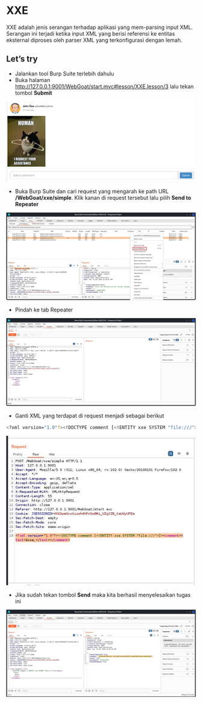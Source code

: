 # XXE
XXE adalah jenis serangan terhadap aplikasi yang mem-parsing input XML. Serangan ini terjadi ketika input XML yang berisi referensi ke entitas eksternal diproses oleh parser XML yang terkonfigurasi dengan lemah.

## Let’s try
- Jalankan tool Burp Suite terlebih dahulu
- Buka halaman http://127.0.0.1:9001/WebGoat/start.mvc#lesson/XXE.lesson/3 lalu tekan tombol **Submit**

![alt text](https://github.com/rahardian-dwi-saputra/webgoat/blob/main/assets/XXE/xxe%201.JPG)

- Buka Burp Suite dan cari request yang mengarah ke path URL **/WebGoat/xxe/simple**. Klik kanan di request tersebut lalu pilih **Send to Repeater**

![alt text](https://github.com/rahardian-dwi-saputra/webgoat/blob/main/assets/XXE/xxe%202.JPG)

- Pindah ke tab Repeater

![alt text](https://github.com/rahardian-dwi-saputra/webgoat/blob/main/assets/XXE/xxe%203.JPG)

- Ganti XML yang terdapat di request menjadi sebagai berikut 
```sh
<?xml version="1.0"?><!DOCTYPE comment [<!ENTITY xxe SYSTEM "file:///">]><comment><text>&xxe;</text></comment>
```

![alt text](https://github.com/rahardian-dwi-saputra/webgoat/blob/main/assets/XXE/xxe%204.JPG)

- Jika sudah tekan tombol **Send** maka kita berhasil menyelesaikan tugas ini

![alt text](https://github.com/rahardian-dwi-saputra/webgoat/blob/main/assets/XXE/xxe%205.JPG)